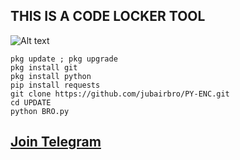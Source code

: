 ## THIS IS A CODE LOCKER TOOL
![Alt text](https://github.com/jubairbro/Imgs/blob/main/Screenshot_2024-02-23-21-04-05-75_84d3000e3f4017145260f7618db1d683.jpg)

```
pkg update ; pkg upgrade
pkg install git
pkg install python
pip install requests
git clone https://github.com/jubairbro/PY-ENC.git
cd UPDATE
python BRO.py
```
## [Join Telegram](https://t.me/jubairff)

